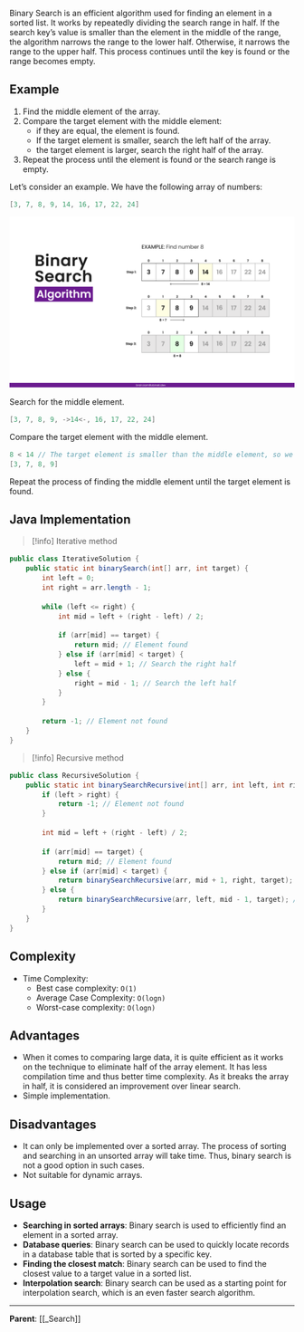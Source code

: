 Binary Search is an efficient algorithm used for finding an element in a sorted list. It works by repeatedly dividing the search range in half. If the search key’s value is smaller than the element in the middle of the range, the algorithm narrows the range to the lower half. Otherwise, it narrows the range to the upper half. This process continues until the key is found or the range becomes empty.

## Example

1. Find the middle element of the array.
2. Compare the target element with the middle element:
    - if they are equal, the element is found.
    - If the target element is smaller, search the left half of the array.
    - the target element is larger, search the right half of the array.
3. Repeat the process until the element is found or the search range is empty.

Let’s consider an example. We have the following array of numbers:

```java
[3, 7, 8, 9, 14, 16, 17, 22, 24]
```

![Binary Search](../../assets/images/binary-search-example.png)

Search for the middle element.

```java
[3, 7, 8, 9, ->14<-, 16, 17, 22, 24]
```

Compare the target element with the middle element.

```java
8 < 14 // The target element is smaller than the middle element, so we move to the left half of the array
[3, 7, 8, 9]
```

Repeat the process of finding the middle element until the target element is found.

## Java Implementation

> [!info] Iterative method

```java
public class IterativeSolution {
    public static int binarySearch(int[] arr, int target) {
        int left = 0;
        int right = arr.length - 1;

        while (left <= right) {
            int mid = left + (right - left) / 2;
            
            if (arr[mid] == target) {
                return mid; // Element found
            } else if (arr[mid] < target) {
                left = mid + 1; // Search the right half
            } else {
                right = mid - 1; // Search the left half
            }
        }

        return -1; // Element not found
    }
}
```

> [!info] Recursive method

```java
public class RecursiveSolution {
    public static int binarySearchRecursive(int[] arr, int left, int right, int target) {
        if (left > right) {
            return -1; // Element not found
        }

        int mid = left + (right - left) / 2;

        if (arr[mid] == target) {
            return mid; // Element found
        } else if (arr[mid] < target) {
            return binarySearchRecursive(arr, mid + 1, right, target); // Search the right half
        } else {
            return binarySearchRecursive(arr, left, mid - 1, target); // Search the left half
        }
    }
}
```

## Complexity

- Time Complexity:
  - Best case complexity: `O(1)`
  - Average Case Complexity: `O(logn)`
  - Worst-case complexity: `O(logn)`

## Advantages

- When it comes to comparing large data, it is quite efficient as it works on the technique to eliminate half of the array element. It has less compilation time and thus better time complexity. As it breaks the array in half, it is considered an improvement over linear search.
- Simple implementation.

## Disadvantages

- It can only be implemented over a sorted array. The process of sorting and searching in an unsorted array will take time. Thus, binary search is not a good option in such cases.
- Not suitable for dynamic arrays.

## Usage

- **Searching in sorted arrays**: Binary search is used to efficiently find an element in a sorted array.
- **Database queries**: Binary search can be used to quickly locate records in a database table that is sorted by a specific key.
- **Finding the closest match**: Binary search can be used to find the closest value to a target value in a sorted list.
- **Interpolation search**: Binary search can be used as a starting point for interpolation search, which is an even faster search algorithm.

---

**Parent**: [[_Search]]